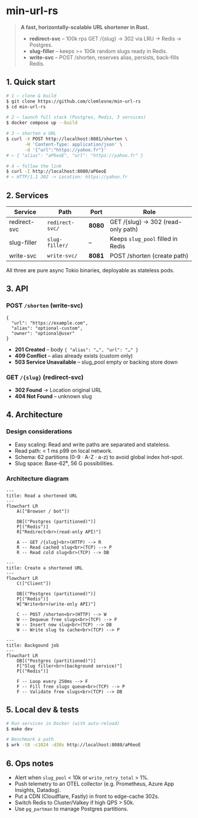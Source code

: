 # min-url-rs

> **A fast, horizontally-scalable URL shortener in Rust.**
>
> * **redirect-svc** – 100k rps GET /{slug} -> 302 via LRU -> Redis -> Postgres.
> * **slug-filler** – keeps >= 100k random slugs ready in Redis.
> * **write-svc** – POST /shorten, reserves alias, persists, back-fills Redis.

## 1. Quick start

```bash
# 1 – clone & build
$ git clone https://github.com/clemlesne/min-url-rs
$ cd min-url-rs

# 2 – launch full stack (Postgres, Redis, 3 services)
$ docker compose up --build

# 3 – shorten a URL
$ curl -X POST http://localhost:8081/shorten \
       -H 'Content-Type: application/json' \
       -d '{"url":"https://yahoo.fr"}'
# ← { "alias": "aP6eoE", "url": "https://yahoo.fr" }

# 4 – follow the link
$ curl -I http://localhost:8080/aP6eoE
# ← HTTP/1.1 302 -> Location: https://yahoo.fr
```

## 2. Services

| Service      | Path            | Port     | Role                               |
| ------------ | --------------- | -------- | ---------------------------------- |
| redirect-svc | `redirect-svc/` | **8080** | GET /{slug} -> 302 (read-only path) |
| slug-filler  | `slug-filler/`  | –        | Keeps `slug_pool` filled in Redis  |
| write-svc    | `write-svc/`    | **8081** | POST /shorten (create path)        |

All three are pure async Tokio binaries, deployable as stateless pods.

## 3. API

### POST `/shorten`  (write-svc)

```jsonc
{
  "url": "https://example.com",
  "alias": "optional-custom",
  "owner": "optional@user"
}
```

* **201 Created** – body `{ "alias": "…", "url": "…" }`
* **409 Conflict** – alias already exists (custom only)
* **503 Service Unavailable** – slug\_pool empty or backing store down

### GET `/{slug}`  (redirect-svc)

* **302 Found** -> Location original URL
* **404 Not Found** – unknown slug

## 4. Architecture

### Design considerations

* Easy scaling: Read and write paths are separated and stateless.
* Read path: < 1 ms p99 on local network.
* Schema: 62 partitions (0-9 · A-Z · a-z) to avoid global index hot-spot.
* Slug space: Base-62⁶, 56 G possibilities.

### Architecture diagram

```mermaid
---
title: Read a shortened URL
---
flowchart LR
    A(["Browser / bot"])

    DB[("Postgres (partitioned)")]
    P[("Redis")]
    R["Redirect<br>(read-only API)"]

    A -- GET /{slug}<br>(HTTP) --> R
    R -- Read cached slug<br>(TCP) --> P
    R -- Read cold slug<br>(TCP) --> DB
```

```mermaid
---
title: Create a shortened URL
---
flowchart LR
    C(["Client"])

    DB[("Postgres (partitioned)")]
    P[("Redis")]
    W["Write<br>(write-only API)"]

    C -- POST /shorten<br>(HTTP) --> W
    W -- Dequeue free slugs<br>(TCP) --> P
    W -- Insert new slug<br>(TCP) --> DB
    W -- Write slug to cache<br>(TCP) --> P
```

```mermaid
---
title: Backgound job
---
flowchart LR
    DB[("Postgres (partitioned)")]
    F["Slug filler<br>(background service)"]
    P[("Redis")]

    F -- Loop every 250ms --> F
    F -- Fill free slugs queue<br>(TCP) --> P
    F -- Validate free slugs<br>(TCP) --> DB
```

## 5. Local dev & tests

```bash
# Run services in Docker (with auto-reload)
$ make dev

# Benchmark a path
$ wrk -t8 -c1024 -d30s http://localhost:8080/aP6eoE
```

## 6. Ops notes

* Alert when `slug_pool` < 10k or `write_retry_total` > 1%.
* Push telemetry to an OTEL collector (e.g. Prometheus, Azure App Insights, Datadog).
* Put a CDN (Cloudflare, Fastly) in front to edge-cache 302s.
* Switch Redis to Cluster/Valkey if high QPS > 50k.
* Use `pg_partman` to manage Postgres partitions.
